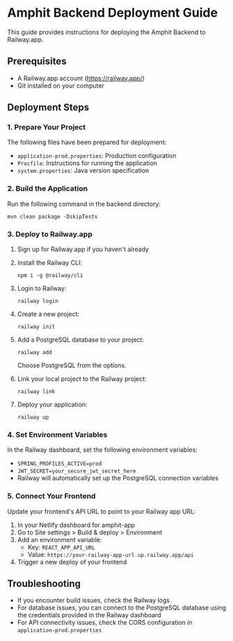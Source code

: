 # Amphit Backend Deployment Guide

This guide provides instructions for deploying the Amphit Backend to Railway.app.

## Prerequisites

- A Railway.app account (https://railway.app/)
- Git installed on your computer

## Deployment Steps

### 1. Prepare Your Project

The following files have been prepared for deployment:
- `application-prod.properties`: Production configuration
- `Procfile`: Instructions for running the application
- `system.properties`: Java version specification

### 2. Build the Application

Run the following command in the backend directory:
```
mvn clean package -DskipTests
```

### 3. Deploy to Railway.app

1. Sign up for Railway.app if you haven't already
2. Install the Railway CLI:
   ```
   npm i -g @railway/cli
   ```

3. Login to Railway:
   ```
   railway login
   ```

4. Create a new project:
   ```
   railway init
   ```
   
5. Add a PostgreSQL database to your project:
   ```
   railway add
   ```
   Choose PostgreSQL from the options.

6. Link your local project to the Railway project:
   ```
   railway link
   ```

7. Deploy your application:
   ```
   railway up
   ```

### 4. Set Environment Variables

In the Railway dashboard, set the following environment variables:
- `SPRING_PROFILES_ACTIVE=prod`
- `JWT_SECRET=your_secure_jwt_secret_here`
- Railway will automatically set up the PostgreSQL connection variables

### 5. Connect Your Frontend

Update your frontend's API URL to point to your Railway app URL:
1. In your Netlify dashboard for amphit-app
2. Go to Site settings > Build & deploy > Environment
3. Add an environment variable:
   - Key: `REACT_APP_API_URL`
   - Value: `https://your-railway-app-url.up.railway.app/api`
4. Trigger a new deploy of your frontend

## Troubleshooting

- If you encounter build issues, check the Railway logs
- For database issues, you can connect to the PostgreSQL database using the credentials provided in the Railway dashboard
- For API connectivity issues, check the CORS configuration in `application-prod.properties`
